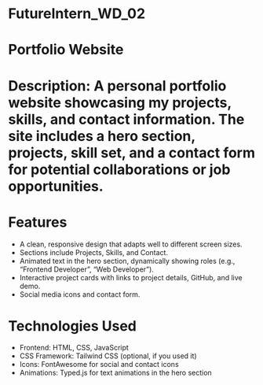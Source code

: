 # FutureIntern_WD_02

# Portfolio Website

# Description: A personal portfolio website showcasing my projects, skills, and contact information. The site includes a hero section, projects, skill set, and a contact form for potential collaborations or job opportunities.

# Features

- A clean, responsive design that adapts well to different screen sizes.
- Sections include Projects, Skills, and Contact.
- Animated text in the hero section, dynamically showing roles (e.g., “Frontend Developer”, “Web Developer”).
- Interactive project cards with links to project details, GitHub, and live demo.
- Social media icons and contact form.

# Technologies Used

- Frontend: HTML, CSS, JavaScript
- CSS Framework: Tailwind CSS (optional, if you used it)
- Icons: FontAwesome for social and contact icons
- Animations: Typed.js for text animations in the hero section
